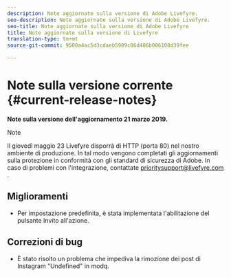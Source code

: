 ```yaml
---
description: Note aggiornate sulla versione di Adobe Livefyre.
seo-description: Note aggiornate sulla versione di Adobe Livefyre.
seo-title: Note aggiornate sulla versione di Adobe Livefyre
title: Note aggiornate sulla versione di Livefyre
translation-type: tm+mt
source-git-commit: 9500a4ac5d3cdaeb5909c06d406b006108d39fee

---
```



# Note sulla versione corrente {#current-release-notes}

**Note sulla versione dell&#39;aggiornamento 21 marzo 2019.**

>[!NOTE]
>
>Il giovedì maggio 23 Livefyre disporrà di HTTP (porta 80) nel nostro ambiente di produzione. In tal modo vengono completati gli aggiornamenti sulla protezione in conformità con gli standard di sicurezza di Adobe. In caso di problemi con l&#39;integrazione, contattate [prioritysupport@livefyre.com](mailto:prioritysupport@livefyre.com) .

## Miglioramenti

* Per impostazione predefinita, è stata implementata l&#39;abilitazione del pulsante Invito all&#39;azione.


## Correzioni di bug

* È stato risolto un problema che impediva la rimozione dei post di Instagram &quot;Undefined&quot; in modq.
